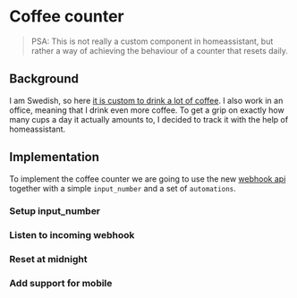 # Coffee counter

> PSA: This is not really a custom component in homeassistant, but rather a way of achieving the behaviour of a counter that resets daily.

## Background
I am Swedish, so here [it is custom to drink a lot of coffee](https://static.vinepair.com/wp-content/uploads/2017/04/coffee-infographic-1.png). I also work in an office, meaning that I drink even more coffee. To get a grip on exactly how many cups a day it actually amounts to, I decided to track it with the help of homeassistant.

## Implementation
To implement the coffee counter we are going to use the new [webhook api](https://www.home-assistant.io/docs/automation/trigger/#webhook-trigger) together with a simple `input_number` and a set of `automations`.

### Setup input_number
### Listen to incoming webhook
### Reset at midnight
### Add support for mobile
